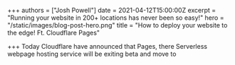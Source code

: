 +++
authors = ["Josh Powell"]
date = 2021-04-12T15:00:00Z
excerpt = "Running your website in 200+ locations has never been so easy!"
hero = "/static/images/blog-post-hero.png"
title = "How to deploy your website to the edge! Ft. Cloudflare Pages"

+++
Today Cloudflare have announced that Pages, there Serverless webpage hosting service will be exiting beta and move to 